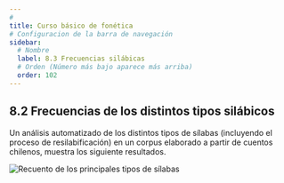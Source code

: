 ```yaml
---
# 
title: Curso básico de fonética
# Configuracion de la barra de navegación
sidebar:
  # Nombre
  label: 8.3 Frecuencias silábicas
  # Orden (Número más bajo aparece más arriba)
  order: 102
---
```

## 8.2 Frecuencias de los distintos tipos silábicos

Un análisis automatizado de los distintos tipos de sílabas (incluyendo el proceso de resilabificación) en un corpus elaborado a partir de cuentos chilenos, muestra los siguiente resultados.

![Recuento de los principales tipos de sílabas](/imagenes/tipos_silabicos_mas_frecuentes.png)
